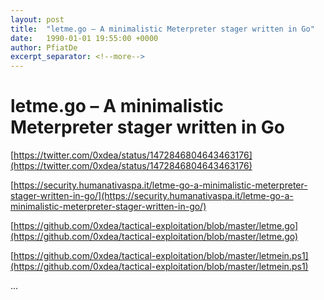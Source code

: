 ```yaml
---
layout: post
title:  "letme.go – A minimalistic Meterpreter stager written in Go"
date:   1990-01-01 19:55:00 +0000
author: PfiatDe
excerpt_separator: <!--more-->
---
```


# letme.go – A minimalistic Meterpreter stager written in Go

[https://twitter.com/0xdea/status/1472846804643463176](https://twitter.com/0xdea/status/1472846804643463176)

[https://security.humanativaspa.it/letme-go-a-minimalistic-meterpreter-stager-written-in-go/](https://security.humanativaspa.it/letme-go-a-minimalistic-meterpreter-stager-written-in-go/)

[https://github.com/0xdea/tactical-exploitation/blob/master/letme.go](https://github.com/0xdea/tactical-exploitation/blob/master/letme.go)

[https://github.com/0xdea/tactical-exploitation/blob/master/letmein.ps1](https://github.com/0xdea/tactical-exploitation/blob/master/letmein.ps1)

...
<!--more-->
